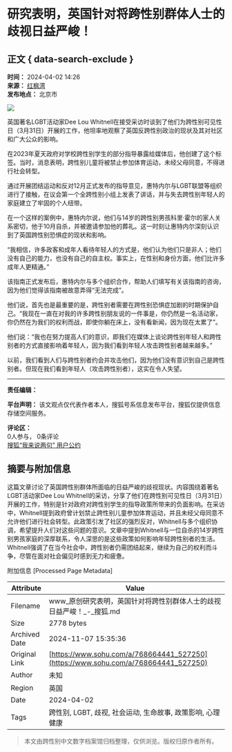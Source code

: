 # 研究表明，英国针对将跨性别群体人士的歧视日益严峻！

## 正文 { data-search-exclude }


**时间：** 2024-04-02 14:26  
**来源：** [红枫湾](https://www.sohu.com/a/768664441_527250?spm=smpc.content-abroad.content.1.1730993700325YeeJeFb)  
**发布地点：** 北京市  

![](https://q3.itc.cn/q_70/images01/20240402/7165f19a5ea4498a869b3da9bdf0e6d2.jpeg)

英国著名LGBT活动家Dee Lou Whitnell在接受采访时谈到了他们为跨性别可见性日（3月31日）开展的工作，他坦率地观察了英国反跨性别政治的现状及其对社区和广大公众的影响。

在2023年夏天政府对学校跨性别学生的部分指导暴露给媒体后，他创建了这个标签。当时，消息表明，跨性别儿童将被禁止参加体育运动，未经父母同意，不得进行社会转型。

通过开展团结运动和反对12月正式发布的指导意见，惠特内尔与LGBT联盟等组织进行了接触，在议会第一个全跨性别小组上发表了讲话，并与失去跨性别年轻人的家庭建立了牢固的个人纽带。

在一个这样的案例中，惠特内尔说，他们与14岁的跨性别男孩科里·霍尔的家人关系密切，他于10月自杀，并被邀请参加他的葬礼。这一时刻让惠特内尔深刻认识到了英国跨性别恐惧症的现状和影响。

“我相信，许多政客和成年人看待年轻人的方式是，他们认为他们只是非人；他们没有自己的能力，也没有自己的自主权。事实上，在性别和身份方面，他们比许多成年人更精通。”

该指南正式发布后，惠特内尔与多个组织合作，帮助人们填写有关该指南的咨询，因为他们觉得该指南被故意弄得“无法完成”。

他们说，首先也是最重要的是，跨性别者需要在跨性别恐惧症加剧的时期保护自己。“我现在一直在对我的许多跨性别朋友说的一件事是，你仍然是一名活动家，你仍然在为我们的权利而战，即使你躺在床上，没有看新闻，因为现在太累了”。

他们说：“我也在努力提高人们的意识，即我们在媒体上谈论跨性别年轻人和跨性别者的方式直接影响着年轻人，因为我们看到年轻人攻击跨性别者越来越多。”

以前，我们看到人们与跨性别者约会并攻击他们，因为他们没有意识到自己是跨性别者。但现在我们看到年轻人（攻击跨性别者），这实在令人失望。

___

**责任编辑：**  

**平台声明：** 该文观点仅代表作者本人，搜狐号系信息发布平台，搜狐仅提供信息存储空间服务。

**评论区：**  
0人参与， 0条评论  
[搜狐“我来说两句” 用户公约](http://zt.pinglun.sohu.com/s2014/sljyhgy/index.shtml)

## 摘要与附加信息

<!-- tcd_abstract -->
这篇文章讨论了英国跨性别群体所面临的日益严峻的歧视现状。内容围绕着著名LGBT活动家Dee Lou Whitnell的采访，分享了他们在跨性别可见性日（3月31日）开展的工作，特别是针对政府对跨性别学生的指导政策所带来的负面影响。在采访中，Whitnell提到政府曾计划禁止跨性别儿童参加体育运动，并且未经父母同意不允许他们进行社会转型。此政策引发了社区的强烈反对，Whitnell与多个组织协调，希望提升人们对这些问题的意识。文章中提到Whitnell与一位自杀的14岁跨性别男孩家庭的深厚联系，令人深思的是这些政策如何影响年轻跨性别者的生活。Whitnell强调了在当今社会中，跨性别者仍需团结起来，继续为自己的权利而斗争，尽管在面对社会偏见时感到无力和疲惫。
<!-- tcd_abstract_end -->

附加信息 [Processed Page Metadata]

| Attribute       | Value                                  |
|-----------------|----------------------------------------|
| Filename        | www_原创研究表明，英国针对将跨性别群体人士的歧视日益严峻！_-_搜狐.md                             |
| Size            | 2778 bytes                           |
| Archived Date   | 2024-11-07 15:35:36                             |
| Original Link   | [https://www.sohu.com/a/768664441_527250](https://www.sohu.com/a/768664441_527250)                       |
| Author          | 未知                               |
| Region          | 英国                               |
| Date            | 2024-04-02                                 |
| Tags            | 跨性别, LGBT, 歧视, 社会运动, 生命故事, 政策影响, 心理健康                                 |
>
> 本文由跨性别中文数字档案馆归档整理，仅供浏览。版权归原作者所有。
>